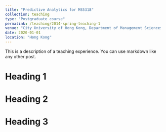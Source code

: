 ```yaml
---
title: "Predictive Analytics for MS5318"
collection: teaching
type: "Postgraduate course"
permalink: /teaching/2014-spring-teaching-1
venue: "City University of Hong Kong, Department of Management Sciences"
date: 2020-01-01
location: "Hong Kong"
---
```


This is a description of a teaching experience. You can use markdown like any other post.

Heading 1
======

Heading 2
======

Heading 3
======
